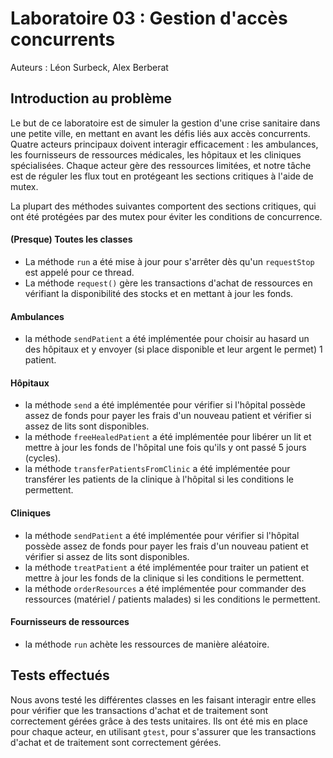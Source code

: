 # Laboratoire 03 : Gestion d'accès concurrents

Auteurs : Léon Surbeck, Alex Berberat

## Introduction au problème

Le but de ce laboratoire est de simuler la gestion d'une crise sanitaire dans une petite ville, en mettant en avant les défis liés aux accès concurrents.
Quatre acteurs principaux doivent interagir efficacement : les ambulances, les fournisseurs de ressources médicales, les hôpitaux et les cliniques spécialisées.
Chaque acteur gère des ressources limitées, et notre tâche est de réguler les flux tout en protégeant les sections critiques à l'aide de mutex.


La plupart des méthodes suivantes comportent des sections critiques, qui ont été protégées par des mutex pour éviter les conditions de concurrence.


#### **(Presque) Toutes les classes**
- La méthode `run` a été mise à jour pour s'arrêter dès qu'un `requestStop` est appelé pour ce thread.
- La méthode `request()` gère les transactions d'achat de ressources en vérifiant la disponibilité des stocks et en mettant à jour les fonds.

#### **Ambulances**
- la méthode `sendPatient` a été implémentée pour choisir au hasard un des hôpitaux et y envoyer (si place disponible et leur argent le permet) 1 patient.


#### **Hôpitaux**
- la méthode `send` a été implémentée pour vérifier si l'hôpital possède assez de fonds pour payer les frais d'un nouveau patient et vérifier si assez de lits sont disponibles.
- la méthode `freeHealedPatient` a été implémentée pour libérer un lit et mettre à jour les fonds de l'hôpital une fois qu'ils y ont passé 5 jours (cycles).
- la méthode `transferPatientsFromClinic` a été implémentée pour transférer les patients de la clinique à l'hôpital si les conditions le permettent.


#### **Cliniques**
- la méthode `sendPatient` a été implémentée pour vérifier si l'hôpital possède assez de fonds pour payer les frais d'un nouveau patient et vérifier si assez de lits sont disponibles.
- la méthode `treatPatient` a été implémentée pour traiter un patient et mettre à jour les fonds de la clinique si les conditions le permettent.
- la méthode `orderResources` a été implémentée pour commander des ressources (matériel / patients malades) si les conditions le permettent.


#### **Fournisseurs de ressources**
- la méthode `run` achète les ressources de manière aléatoire.


## Tests effectués

Nous avons testé les différentes classes en les faisant interagir entre elles pour vérifier que les transactions d'achat et de traitement sont correctement gérées grâce à des tests unitaires.
Ils ont été mis en place pour chaque acteur, en utilisant `gtest`, pour s'assurer que les transactions d'achat et de traitement sont correctement gérées.
